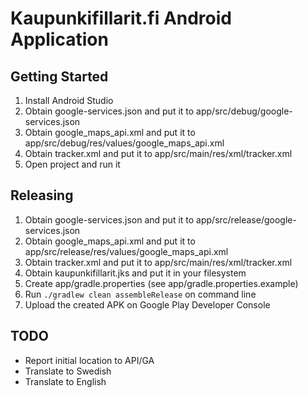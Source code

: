 Kaupunkifillarit.fi Android Application
=======================================

Getting Started
---------------

1. Install Android Studio
1. Obtain google-services.json and put it to app/src/debug/google-services.json
1. Obtain google_maps_api.xml and put it to app/src/debug/res/values/google_maps_api.xml 
1. Obtain tracker.xml and put it to app/src/main/res/xml/tracker.xml
1. Open project and run it

Releasing
---------

1. Obtain google-services.json and put it to app/src/release/google-services.json
1. Obtain google_maps_api.xml and put it to app/src/release/res/values/google_maps_api.xml
1. Obtain tracker.xml and put it to app/src/main/res/xml/tracker.xml
1. Obtain kaupunkifillarit.jks and put it in your filesystem
1. Create app/gradle.properties (see app/gradle.properties.example)
1. Run `./gradlew clean assembleRelease` on command line
1. Upload the created APK on Google Play Developer Console

TODO
----

* Report initial location to API/GA
* Translate to Swedish
* Translate to English
